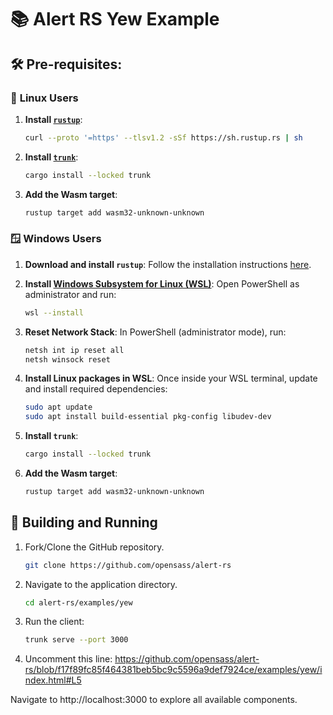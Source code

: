 # 📚 Alert RS Yew Example

## 🛠️ Pre-requisites:

### 🐧 **Linux Users**

1. **Install [`rustup`](https://www.rust-lang.org/tools/install)**:

   ```sh
   curl --proto '=https' --tlsv1.2 -sSf https://sh.rustup.rs | sh
   ```

1. **Install [`trunk`](https://trunkrs.dev/)**:

   ```sh
   cargo install --locked trunk
   ```

1. **Add the Wasm target**:

   ```sh
   rustup target add wasm32-unknown-unknown
   ```

### 🪟 **Windows Users**

1. **Download and install `rustup`**: Follow the installation instructions [here](https://www.rust-lang.org/tools/install).

1. **Install [Windows Subsystem for Linux (WSL)](https://learn.microsoft.com/en-us/windows/wsl/install)**: Open PowerShell as administrator and run:

   ```sh
   wsl --install
   ```

1. **Reset Network Stack**: In PowerShell (administrator mode), run:

   ```sh
   netsh int ip reset all
   netsh winsock reset
   ```

1. **Install Linux packages in WSL**: Once inside your WSL terminal, update and install required dependencies:

   ```sh
   sudo apt update
   sudo apt install build-essential pkg-config libudev-dev
   ```

1. **Install `trunk`**:

   ```sh
   cargo install --locked trunk
   ```

1. **Add the Wasm target**:

   ```sh
   rustup target add wasm32-unknown-unknown
   ```

## 🚀 Building and Running

1. Fork/Clone the GitHub repository.

   ```bash
   git clone https://github.com/opensass/alert-rs
   ```

1. Navigate to the application directory.

   ```bash
   cd alert-rs/examples/yew
   ```

1. Run the client:

   ```sh
   trunk serve --port 3000
   ```

1. Uncomment this line:
   https://github.com/opensass/alert-rs/blob/f17f89fc85f464381beb5bc9c5596a9def7924ce/examples/yew/index.html#L5

Navigate to http://localhost:3000 to explore all available components.

